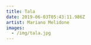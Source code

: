 ```yaml
---
title: Tala
date: 2019-06-03T05:43:11.986Z
artist: Mariano Melidone
images:
  - /img/tala.jpg
---
```


